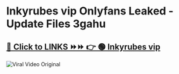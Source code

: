 
 # Inkyrubes vip Onlyfans Leaked - Update Files 3gahu

## <h2><a href="https://clipsfans.com/Inkyrubes_vip&ref=git">🔗 Click to LINKS ⏩⏩ 👉 🟢 Inkyrubes vip </a></h2>

<a href="https://clipsfans.com/Inkyrubes_vip&ref=git" rel="nofollow" data-target="animated-image.originalLink"><img src="https://i.ibb.co.com/xMMVF88/686577567.gif" alt="Viral Video Original" style="max-width: 100%; display: inline-block;" data-target="animated-image.originalImage"></a>

